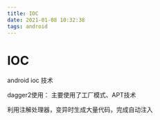 ```yaml
---
title: IOC
date: 2021-01-08 10:32:38
tags: android
---
```





# IOC

android ioc 技术


dagger2使用：
主要使用了工厂模式、APT技术

利用注解处理器，变异时生成大量代码，完成自动注入


